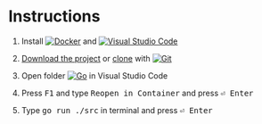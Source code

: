 # Instructions


1. Install [![Docker](https://img.shields.io/badge/docker-%230db7ed.svg?logo=docker&logoColor=white)](https://docs.docker.com/get-docker/ "Download Docker") and [![Visual Studio Code](https://img.shields.io/badge/Visual%20Studio%20Code-0078d7.svg?logo=visual-studio-code&logoColor=white)](https://code.visualstudio.com/download "Download Visual Studio Code")
2. [Download the project](https://github.com/bilguun-zorigt/mongolbank-rate-scraper-in-different-programming-languages/archive/refs/heads/main.zip) or [clone](https://github.com/bilguun-zorigt/mongolbank-rate-scraper-in-different-programming-languages.git) with [![Git](https://img.shields.io/badge/git-%23F05033.svg?logo=git&logoColor=white)](https://git-scm.com/downloads "Download Git")
3. Open folder [![Go](https://img.shields.io/badge/go-%2300ADD8.svg?logo=go&logoColor=white)](https://go.dev/dl/ "Download Go") in Visual Studio Code

4. Press <kbd>F1</kbd> and type <kbd>Reopen in Container</kbd> and press <kbd>⏎ Enter</kbd>
5. Type <kbd>go run ./src</kbd> in terminal and press <kbd>⏎ Enter</kbd>